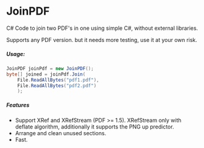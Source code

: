 # JoinPDF
C# Code to join two PDF's in one using simple C#, without external libraries.

Supports any PDF version. but it needs more testing, use it at your own risk.

##### Usage:

```csharp
JoinPDF joinPdf = new JoinPDF();            
byte[] joined = joinPdf.Join(
	File.ReadAllBytes("pdf1.pdf"), 
    File.ReadAllBytes("pdf2.pdf")
    );
```

##### Features

* Support XRef and XRefStream (PDF >= 1.5). XRefStream only with deflate algorithm, additionally it supports the PNG up predictor.
* Arrange and clean unused sections.
* Fast.
